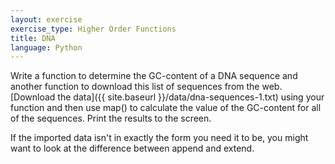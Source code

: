 ```yaml
---
layout: exercise
exercise_type: Higher Order Functions
title: DNA
language: Python
---
```


Write a function to determine the GC-content of a DNA sequence and another
function to download this list of sequences from the web.
[Download the data]({{ site.baseurl }}/data/dna-sequences-1.txt)
using your function and then use map() to calculate the value of the GC-content
for all of the sequences. Print the results to the screen.

If the imported data isn't in exactly the form you need it to be, you
might want to look at the difference between append and extend.
